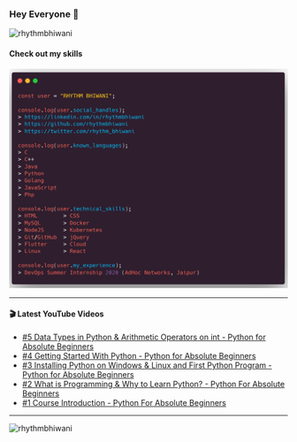 ### Hey Everyone 👋

<p align="left"><img src="https://komarev.com/ghpvc/?username=rhythmbhiwani" alt="rhythmbhiwani" /></p>

#### Check out my skills

![GitHub Profile](https://github.com/rhythmbhiwani/rhythmbhiwani/blob/master/user_profile.png)

---

#### 🎬 Latest YouTube Videos
<!-- YOUTUBE:START -->
- [#5 Data Types in Python & Arithmetic Operators on int - Python for Absolute Beginners](https://www.youtube.com/watch?v=5nsHSKGVxMY)
- [#4 Getting Started With Python - Python for Absolute Beginners](https://www.youtube.com/watch?v=sYAljFCUNDI)
- [#3 Installing Python on Windows & Linux and First Python Program - Python for Absolute Beginners](https://www.youtube.com/watch?v=6VKN7T9lO7o)
- [#2 What is Programming & Why to Learn Python? - Python For Absolute Beginners](https://www.youtube.com/watch?v=NqsxVvRRCOc)
- [#1 Course Introduction - Python For Absolute Beginners](https://www.youtube.com/watch?v=oFvR-3XI20g)
<!-- YOUTUBE:END -->

---

<p align="left"><img src="https://github-readme-stats.vercel.app/api?username=rhythmbhiwani&show_icons=true&hide_border=true&count_private=true" alt="rhythmbhiwani" /></p>
